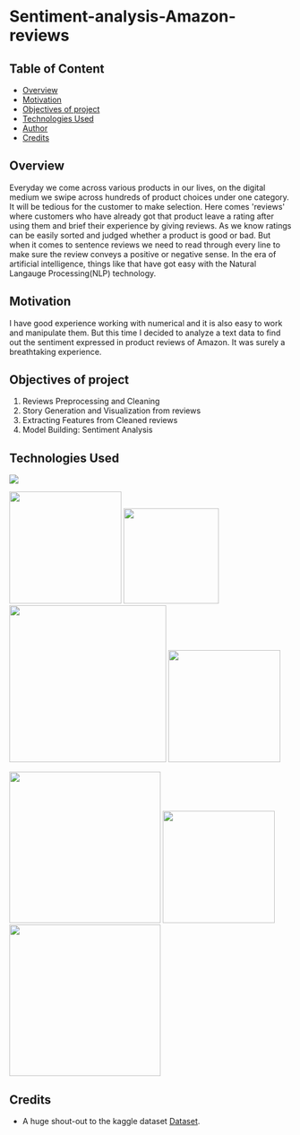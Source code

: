 # Sentiment-analysis-Amazon-reviews

## Table of Content
  * [Overview](#overview)
  * [Motivation](#motivation)
  * [Objectives of project](#objectives-of-project)
  * [Technologies Used](#technologies-used)
  * [Author](#author)
  * [Credits](#credits)
## Overview
Everyday we come across various products in our lives, on the digital medium we swipe across hundreds of product choices under one category. It will be tedious for the customer to make selection. Here comes 'reviews' where customers who have already got that product leave a rating after using them and brief their experience by giving reviews. As we know ratings can be easily sorted and judged whether a product is good or bad. But when it comes to sentence reviews we need to read through every line to make sure the review conveys a positive or negative sense. In the era of artificial intelligence, things like that have got easy with the Natural Langauge Processing(NLP) technology.

## Motivation
I have good experience working with numerical and it is also easy to work and manipulate them. But this time I decided to analyze a text data to find out the sentiment expressed in product reviews of Amazon. It was surely a breathtaking experience.

## Objectives of project
1. Reviews Preprocessing and Cleaning
2. Story Generation and Visualization from reviews
3. Extracting Features from Cleaned reviews
4. Model Building: Sentiment Analysis

## Technologies Used
![](https://forthebadge.com/images/badges/made-with-python.svg)

[<img target="_blank" src="https://scikit-learn.org/stable/_static/scikit-learn-logo-small.png" width=200>](https://scikit-learn.org/stable/#) [<img target="_blank" src="https://discoversdkcdn.azureedge.net/runtimecontent/companyfiles/6976/3404/thumbnail.png?v131360183399041689" width=170>](https://seaborn.pydata.org/) [<img target="_blank" src="https://upload.wikimedia.org/wikipedia/commons/thumb/3/37/Plotly-logo-01-square.png/1200px-Plotly-logo-01-square.png" width=280>](https://plotly.com/) [<img target="_blank" src="https://matplotlib.org/_static/logo2_compressed.svg" width=200>](https://matplotlib.org/) 

[<img target="_blank" src="https://i.redd.it/c6h7rok9c2v31.jpg" width=270>](https://pandas.pydata.org/) [<img target="_blank" src="https://upload.wikimedia.org/wikipedia/commons/thumb/1/1a/NumPy_logo.svg/1280px-NumPy_logo.svg.png" width=200>](https://numpy.org/)
[<img target="_blank" src="https://miro.medium.com/max/418/1*WssnLJ__IAUURwqms-I8LA.png" width=270>](https://towardsdatascience.com/natural-language-processing-nlp-for-electronic-health-record-ehr-part-i-4cb1d4c2f24b)

## Credits
- A huge shout-out to the kaggle dataset [Dataset](https://www.kaggle.com/eswarchandt/amazon-music-reviews).
